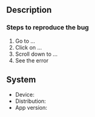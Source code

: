 ## Description

<!-- Describe the bug: what doesn't work? -->
<!-- If it's useful, add screenshots to help explain your problem. -->



### Steps to reproduce the bug

1. Go to …
2. Click on …
3. Scroll down to …
4. See the error

## System

<!-- Please complete the following information: -->

- Device: <!-- desktop computer/tablet/phone/… -->
- Distribution:
- App version:
